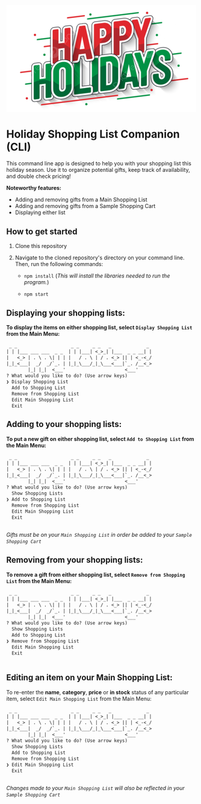 ![alt text](./resources/pngtree-happy-holidays-lettering-in-green-and-red-style-png-image_8679610.png "Title")

# Holiday Shopping List Companion (CLI)

This command line app is designed to help you with your shopping list this holiday season. Use it to organize potential gifts, keep track of availability, and double check pricing!

**Noteworthy features:**
- Adding and removing gifts from a Main Shopping List
- Adding and removing gifts from a Sample Shopping Cart
- Displaying either list

## How to get started

1. Clone this repository

1. Navigate to the cloned repository's directory on your command line. Then, run the following commands:

    
    - `npm install` (*This will install the libraries needed to run the program.*)

   - `npm start`

## Displaying your shopping lists:

**To display the items on either shopping list, select `Display Shopping List` from the Main Menu:**

```
 _ _                    _ _     _ _   _             _ 
| | |___ ___ ___  _ _  | | |___| <_>_| |___  _ _ __| |
|   <_> | . \ . \| | | |   / . \ | / . <_> || | <_-<_/
|_|_<___|  _/  _/`_. | |_|_\___/_|_\___<___|`_. /__<_>
        |_| |_|  <___'                      <___'     
? What would you like to do? (Use arrow keys)
❯ Display Shopping List
  Add to Shopping List 
  Remove from Shopping List 
  Edit Main Shopping List 
  Exit 

```

## Adding to your shopping lists:

**To put a new gift on either shopping list, select `Add to Shopping List` from the Main Menu:**

```
 _ _                    _ _     _ _   _             _ 
| | |___ ___ ___  _ _  | | |___| <_>_| |___  _ _ __| |
|   <_> | . \ . \| | | |   / . \ | / . <_> || | <_-<_/
|_|_<___|  _/  _/`_. | |_|_\___/_|_\___<___|`_. /__<_>
        |_| |_|  <___'                      <___'     
? What would you like to do? (Use arrow keys)
  Show Shopping Lists
❯ Add to Shopping List 
  Remove from Shopping List 
  Edit Main Shopping List 
  Exit 
  
```

*Gifts must be on your `Main Shopping List` in order be added to your `Sample Shopping Cart`*


## Removing from your shopping lists:

**To remove a gift from either shopping list, select `Remove from Shopping List` from the Main Menu:**

```
 _ _                    _ _     _ _   _             _ 
| | |___ ___ ___  _ _  | | |___| <_>_| |___  _ _ __| |
|   <_> | . \ . \| | | |   / . \ | / . <_> || | <_-<_/
|_|_<___|  _/  _/`_. | |_|_\___/_|_\___<___|`_. /__<_>
        |_| |_|  <___'                      <___'     
? What would you like to do? (Use arrow keys)
  Show Shopping Lists
  Add to Shopping List 
❯ Remove from Shopping List 
  Edit Main Shopping List 
  Exit 
  
```

## Editing an item on your Main Shopping List:

To re-enter the **name**, **category**, **price** or **in stock** status of any particular item, select `Edit Main Shopping List` from the Main Menu:

```
 _ _                    _ _     _ _   _             _ 
| | |___ ___ ___  _ _  | | |___| <_>_| |___  _ _ __| |
|   <_> | . \ . \| | | |   / . \ | / . <_> || | <_-<_/
|_|_<___|  _/  _/`_. | |_|_\___/_|_\___<___|`_. /__<_>
        |_| |_|  <___'                      <___'     
? What would you like to do? (Use arrow keys)
  Show Shopping Lists
  Add to Shopping List 
  Remove from Shopping List 
❯ Edit Main Shopping List 
  Exit 
  
```

*Changes made to your `Main Shopping List` will also be reflected in your `Sample Shopping Cart`*
